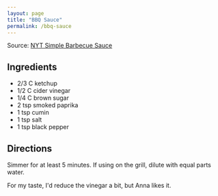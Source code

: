 ```yaml
---
layout: page
title: "BBQ Sauce"
permalink: /bbq-sauce
---
```


Source: [NYT Simple Barbecue Sauce](https://cooking.nytimes.com/recipes/1013116-simple-barbecue-sauce)

## Ingredients

- 2/3 C ketchup
- 1/2 C cider vinegar
- 1/4 C brown sugar
- 2 tsp smoked paprika
- 1 tsp cumin
- 1 tsp salt
- 1 tsp black pepper

## Directions

Simmer for at least 5 minutes. If using on the grill, dilute with equal parts water.

For my taste, I'd reduce the vinegar a bit, but Anna likes it.
